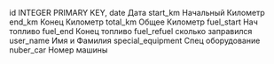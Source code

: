 id INTEGER PRIMARY KEY,
date Дата
start_km Начальный Километр
end_km Конец Километр
total_km Общее Километр
fuel_start Нач топливо
fuel_end Конец топливо
fuel_refuel сколько заправился
user_name Имя и Фамилия
special_equipment Спец оборудование
nuber_car Номер машины